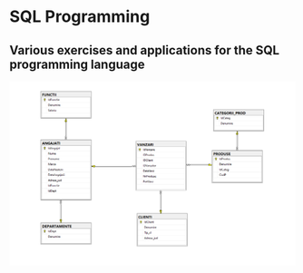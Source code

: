 # SQL Programming

## Various exercises and applications for the SQL programming language

![](https://github.com/c0smin27/SQL-Programming/blob/main/README.png)
